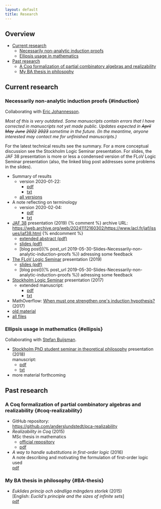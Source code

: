 ```yaml
---
layout: default
title: Research
---
```

## Overview

- [Current research](#current-research)
  - [Necessarily non-analytic induction proofs](#induction)
  - [Ellipsis usage in mathematics](#ellipsis)
- [Past research](#past-research)
  - [A Coq formalization of partial combinatory algebras and realizability](#coq-realizability)
  - [My BA thesis in philosophy](#BA-thesis)

## Current research

### Necessarily non-analytic induction proofs {#induction}

Collaborating with [Eric Johannesson](https://ericjohannesson.com).

*Most of this is very outdated. Some manuscripts contain errors that I have
corrected in manuscripts not yet made public. Updates expected in ~~April~~
~~May~~ ~~June~~ ~~2022~~ ~~2023~~ sometime in the future. (In the meantime,
anyone interested may contact me for unfinished manuscripts.)*

For the latest technical results see the summary. For a more conceptual
discussion see the Stockholm Logic Seminar presentation. For slides, the JAF 38
presentation is more or less a condensed version of the FLoV Logic Seminar
presentation (also, the linked blog post addresses some problems in the slides).

- Summary of results
  - version 2020-01-22:
    - [pdf](non-analytic-induction/summary/lundstedt_non_analytic_induction_summary_20200122.pdf)
    - [txt](non-analytic-induction/summary/lundstedt_non_analytic_induction_summary_20200122.txt)
  - [all versions](non-analytic-induction/summary/)
- A note reflecting on terminology
  - version 2020-02-04:
    - [pdf](non-analytic-induction/notes/lundstedt_non_analytic_induction_note_20200204.pdf)
    - [txt](non-analytic-induction/notes/lundstedt_non_analytic_induction_note_20200204.txt)
- [JAF 38](https://www.lacl.fr/jaf/issues/jaf38.html) presentation (2019)
  {% comment %}
    archive URL:
    https://web.archive.org/web/20241112160302/https://www.lacl.fr/jaf/issues/jaf38.html
  {% endcomment %}
  - [extended abstract (pdf)](non-analytic-induction/JAF38/lundstedt_non_analytic_induction_JAF38_extended_abstract_2019.pdf)
  - [slides (pdf)](non-analytic-induction/JAF38/lundstedt_non_analytic_induction_JAF38_slides_2019.pdf)
  - [blog post]({% post_url 2019-05-30-Slides-Necessarily-non-analytic-induction-proofs %})
    adressing some feedback
- [The FLoV Logic Seminar](https://www.gu.se/en/flov/our-research/research-seminars-at-flov#Logic)
  presentation (2019)
  - [slides (pdf)](non-analytic-induction/FLoV-logsem-2019/lundstedt_non_analytic_induction_FLoV_logsem_2019.pdf)
  - [blog post]({% post_url 2019-05-30-Slides-Necessarily-non-analytic-induction-proofs %})
    adressing some feedback
- [Stockholm Logic Seminar](https://logic.math.su.se/seminar/)
  presentation (2017)
  - extended manuscript:
    - [pdf](non-analytic-induction/STHLM-logsem-2017/lundstedt_non_analytic_induction_STHLM_logsem_2017.pdf)
    - [txt](non-analytic-induction/STHLM-logsem-2017/lundstedt_non_analytic_induction_STHLM_logsem_2017.txt)
- MathOverflow:
  [When must one strengthen one's induction hypothesis?](https://mathoverflow.net/questions/258761/when-must-one-strengthen-ones-induction-hypothesis)
  (2017)
- [old material](non-analytic-induction/old-material.html)
- [all files](non-analytic-induction/all-files.html)

### Ellipsis usage in mathematics {#ellipsis}

Collaborating with [Stefan Buijsman](https://online-learning.tudelft.nl/instructors/stefan-buijsman/).

- [Stockholm PhD student seminar in theoretical philosophy](https://web.archive.org/web/20200930063021/https://www.philosophy.su.se/om-oss/evenemang/seminarier/doktorandseminarium/phd-seminar-in-theoretical-philosophy-1.246387)
  presentation (2018)  
  manuscript:
  - [pdf](ellipsis/STHLM-PhD-seminar-2018/lundstedt_ellipsis_STHLM_PhD_seminar_2018.pdf)
  - [txt](ellipsis/STHLM-PhD-seminar-2018/lundstedt_ellipsis_STHLM_PhD_seminar_2018.txt)
- more material forthcoming

## Past research

### A Coq formalization of partial combinatory algebras and realizability {#coq-realizability}

- GitHub repository:  
  <https://github.com/anderslundstedt/pca-realizability>
- *Realizability in Coq* (2015)  
  MSc thesis in mathematics
  - [official repository](https://urn.kb.se/resolve?urn=urn:nbn:se:kth:diva-174109)
  - [pdf](https://kth.diva-portal.org/smash/get/diva2:858615/FULLTEXT01.pdf)
- *A way to handle substitutions in first-order logic* (2016)  
  A note describing and motivating the formulation of first-order logic used  
  [pdf](./PCAs-and-realizability/lundstedt_pcas_and_realizability_first_order_syntax_2016.pdf)

### My BA thesis in philosophy {#BA-thesis}

- *Euklides princip och oändliga mängders storlek* (2015)  
  [English: *Euclid's principle and the sizes of infinite sets*]  
  [pdf](BA-thesis/lundstedt_ba_thesis_philosophy_2015.pdf)
